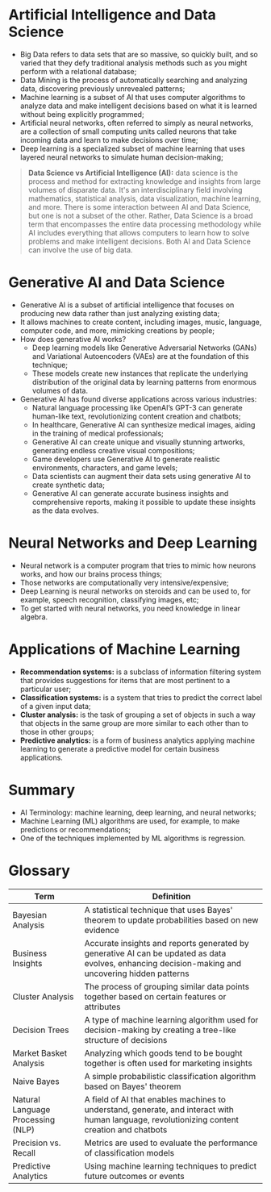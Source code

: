 # Artificial Intelligence and Data Science

 - Big Data refers to data sets that are so massive, so quickly built, and so varied that they defy traditional analysis methods such as you might perform with a relational database;
 - Data Mining is the process of automatically searching and analyzing data, discovering previously unrevealed patterns;
 - Machine learning is a subset of AI that uses computer algorithms to analyze data and make intelligent decisions based on what it is learned without being explicitly programmed;
 - Artificial neural networks, often referred to simply as neural networks, are a collection of small computing units called neurons that take incoming data and learn to make decisions over time;
 - Deep learning is a specialized subset of machine learning that uses layered neural networks to simulate human decision-making;

 > **Data Science vs Artificial Intelligence (AI):** data science is the process and method for extracting knowledge and insights from large volumes of disparate data. It's an interdisciplinary field involving mathematics, statistical analysis, data visualization, machine learning, and more. There is some interaction between AI and Data Science, but one is not a subset of the other. Rather, Data Science is a broad term that encompasses the entire data processing methodology while AI includes everything that allows computers to learn how to solve problems and make intelligent decisions. Both AI and Data Science can involve the use of big data.

# Generative AI and Data Science

 - Generative AI is a subset of artificial intelligence that focuses on producing new data rather than just analyzing existing data;
 - It allows machines to create content, including images, music, language, computer code, and more, mimicking creations by people;
 - How does generative AI works?
    - Deep learning models like Generative Adversarial Networks (GANs) and Variational Autoencoders (VAEs) are at the foundation of this technique;
    - These models create new instances that replicate the underlying distribution of the original data by learning patterns from enormous volumes of data.
 - Generative AI has found diverse applications across various industries:
    - Natural language processing like OpenAI’s GPT-3 can generate human-like text, revolutionizing content creation and chatbots;
    - In healthcare, Generative AI can synthesize medical images, aiding in the training of medical professionals;
    - Generative AI can create unique and visually stunning artworks, generating endless creative visual compositions;
    - Game developers use Generative AI to generate realistic environments, characters, and game levels;
    - Data scientists can augment their data sets using generative AI to create synthetic data;
    - Generative AI can generate accurate business insights and comprehensive reports, making it possible to update these insights as the data evolves.

# Neural Networks and Deep Learning

 - Neural network is a computer program that tries to mimic how neurons works, and how our brains process things;
 - Those networks are computationally very intensive/expensive;
 - Deep Learning is neural networks on steroids and can be used to, for example, speech recognition, classifying images, etc;
 - To get started with neural networks, you need knowledge in linear algebra.

# Applications of Machine Learning

 - **Recommendation systems:** is a subclass of information filtering system that provides suggestions for items that are most pertinent to a particular user;
 - **Classification systems:** is a system that tries to predict the correct label of a given input data;
 - **Cluster analysis:** is the task of grouping a set of objects in such a way that objects in the same group are more similar to each other than to those in other groups;
 - **Predictive analytics:** is a form of business analytics applying machine learning to generate a predictive model for certain business applications.

# Summary

 - AI Terminology: machine learning, deep learning, and neural networks;
 - Machine Learning (ML) algorithms are used, for example, to make predictions or recommendations;
 - One of the techniques implemented by ML algorithms is regression.

# Glossary

| Term | Definition |
|------|------------|
| Bayesian Analysis | A statistical technique that uses Bayes' theorem to update probabilities based on new evidence |
| Business Insights | Accurate insights and reports generated by generative AI can be updated as data evolves, enhancing decision-making and uncovering hidden patterns |
| Cluster Analysis | The process of grouping similar data points together based on certain features or attributes |
| Decision Trees | A type of machine learning algorithm used for decision-making by creating a tree-like structure of decisions |
| Market Basket Analysis | Analyzing which goods tend to be bought together is often used for marketing insights
| Naive Bayes |	A simple probabilistic classification algorithm based on Bayes' theorem |
| Natural Language Processing (NLP) | A field of AI that enables machines to understand, generate, and interact with human language, revolutionizing content creation and chatbots |
| Precision vs. Recall | Metrics are used to evaluate the performance of classification models |
| Predictive Analytics | Using machine learning techniques to predict future outcomes or events |